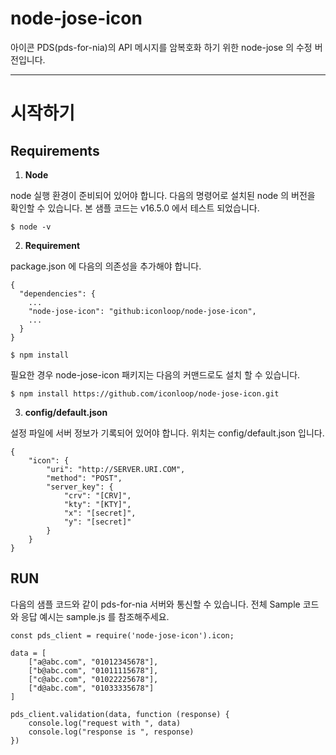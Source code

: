 # node-jose-icon
아이콘 PDS(pds-for-nia)의 API 메시지를 암복호화 하기 위한 node-jose 의 수정 버전입니다.

---

# 시작하기
## Requirements

1. **Node**

node 실행 환경이 준비되어 있어야 합니다. 다음의 명령어로 설치된 node 의 버전을 확인할 수 있습니다.
본 샘플 코드는 v16.5.0 에서 테스트 되었습니다.
~~~
$ node -v
~~~

2. **Requirement**

package.json 에 다음의 의존성을 추가해야 합니다.
~~~
{
  "dependencies": {
    ...
    "node-jose-icon": "github:iconloop/node-jose-icon",
    ...
  }
}
~~~
~~~
$ npm install
~~~

필요한 경우 node-jose-icon 패키지는 다음의 커맨드로도 설치 할 수 있습니다.
~~~
$ npm install https://github.com/iconloop/node-jose-icon.git
~~~

3. **config/default.json**

설정 파일에 서버 정보가 기록되어 있어야 합니다. 위치는 config/default.json 입니다.

~~~
{
    "icon": {
        "uri": "http://SERVER.URI.COM",
        "method": "POST",
        "server_key": {
            "crv": "[CRV]",
            "kty": "[KTY]",
            "x": "[secret]",
            "y": "[secret]"
        }
    }
}
~~~


## RUN

다음의 샘플 코드와 같이 pds-for-nia 서버와 통신할 수 있습니다.
전체 Sample 코드와 응답 예시는 sample.js 를 참조해주세요.
~~~
const pds_client = require('node-jose-icon').icon;

data = [
    ["a@abc.com", "01012345678"],
    ["b@abc.com", "01011115678"],
    ["c@abc.com", "01022225678"],
    ["d@abc.com", "01033335678"]
]

pds_client.validation(data, function (response) {
    console.log("request with ", data)
    console.log("response is ", response)
})
~~~
